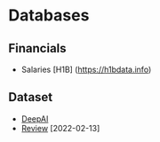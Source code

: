 # Databases

## Financials
* Salaries [H1B]
(https://h1bdata.info)

## Dataset
* [DeepAI](https://deepai.org/datasets)
* [Review](https://arxiv.org/pdf/2201.05761v1.pdf) [2022-02-13]

